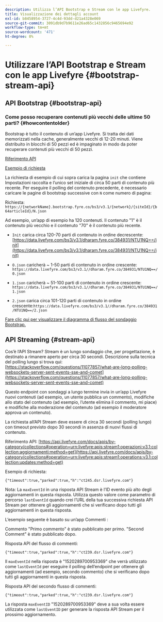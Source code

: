 ```yaml
---
description: Utilizza l’API Bootstrap e Stream con le app Livefyre.
title: Visualizzazione dei dettagli account
exl-id: b8458954-3727-4c4d-93dd-d21a4328e069
source-git-commit: 3091db9d7b9611e26ad65c1432856c9465694e92
workflow-type: tm+mt
source-wordcount: '471'
ht-degree: 0%

---
```


# Utilizzare l’API Bootstrap e Stream con le app Livefyre {#bootstrap-stream-api}

## API Bootstrap {#bootstrap-api}

### Come posso recuperare contenuti più vecchi delle ultime 50 parti? {#howcontentolder}

Bootstrap è tutto il contenuto di un’app Livefyre. Si tratta dei dati memorizzati nella cache, generalmente vecchi di 12-20 minuti. Viene distribuito in blocchi di 50 pezzi ed è impaginato in modo da poter recuperare contenuti più vecchi di 50 pezzi.

[Riferimento API](https://api.livefyre.com/docs/apis/by-category/collections#operation=urn:livefyre:apis:bootstrap:operations:bs3:v3.1:network:site:article:init:method=get)

[Esempio di richiesta](https://data.livefyre.com/bs3/v3.1/dharam.fyre.co/384931/NTU1NQ==/init)

La richiesta di esempio di cui sopra carica la pagina `init` che contiene Impostazioni raccolta e l’unico set iniziale di circa 50 parti di contenuto più recente. Per eseguire il polling del contenuto precedente, è necessario caricare le pagine di bootstrap successive con `N` come numero di pagina:

Richiesta: `https://{networkName}.bootstrap.fyre.co/bs3/v3.1/{network}/{siteId}/{b64articleId}/N.json`

Ad esempio, un’app di esempio ha 120 contenuti. Il contenuto &quot;1&quot; è il contenuto più vecchio e il contenuto &quot;70&quot; è il contenuto più recente.

* `Init` carica circa 120-70 parti di contenuto in ordine decrescente:  [https://data.livefyre.com/bs3/v3.1/dharam.fyre.co/384931/NTU1NQ==/init](https://data.livefyre.com/bs3/v3.1/dharam.fyre.co/384931/NTU1NQ==/init)

* `O.json` caricherà ~ 1-50 parti di contenuto in ordine crescente:  `https://data.livefyre.com/bs3/v3.1//dharam.fyre.co/384931/NTU1NQ==/0.json`
* `1.json` caricherà ~ 51-100 parti di contenuto in ordine crescente:  `https://data.livefyre.com/bs3/v3.1//dharam.fyre.co/384931/NTU1NQ==/1.json`
* `2.json` carica circa 101-120 parti di contenuto in ordine crescente:`https://data.livefyre.com/bs3/v3.1//dharam.fyre.co/384931/NTU1NQ==/2.json`

[Fare clic qui per visualizzare il diagramma di flusso del sondaggio Bootstrap.](https://marketing-resource-help.s3.amazonaws.com/resources/help/en_US/livefyre/bootstrap-poll-flowchart.pdf)

## API Streaming {#stream-api}

Cos’è l’API Stream?
Stream è un lungo sondaggio che, per progettazione, è destinato a rimanere aperto per circa 30 secondi. Descrizione sulla tecnica del polling lungo si trova qui: [https://stackoverflow.com/questions/11077857/what-are-long-polling-websockets-server-sent-events-sse-and-comet](https://stackoverflow.com/questions/11077857/what-are-long-polling-websockets-server-sent-events-sse-and-comet)

Questo endpoint con sondaggi a lungo termine invia in un’app Livefyre nuovi contenuti (ad esempio, un utente pubblica un commento), modifiche allo stato del contenuto (ad esempio, l’utente elimina il commento, mi piace) e modifiche alla moderazione del contenuto (ad esempio il moderatore approva un contenuto).

La richiesta all’API Stream deve essere di circa 30 secondi (polling lungo) con timeout previsto dopo 30 secondi in assenza di nuovi flussi di contenuto.

Riferimento API: [https://api.livefyre.com/docs/apis/by-category/collections#operation=urn:livefyre:apis:stream1:operazioni:v3.1:collection:aggiornamenti:method=get](https://api.livefyre.com/docs/apis/by-category/collections#operation=urn:livefyre:apis:stream1:operations:v3.1:collection:updates:method=get)

Esempio di richiesta:

`{"timeout":true,"parked":true,"h":"ct245.dsr.livefyre.com"}`

Nota: La `maxEventId` in una risposta API Stream è l’ID evento più alto degli aggiornamenti in questa risposta. Utilizza questo valore come parametro di percorso `lastEventId` quando crei l’URL della tua successiva richiesta API Stream per ottenere gli aggiornamenti che si verificano dopo tutti gli aggiornamenti in questa risposta.

L’esempio seguente è basato su un’app Commenti :

Commento &quot;Primo commento&quot; è stato pubblicato per primo. &quot;Second Comment&quot; è stato pubblicato dopo.

Risposta API del flusso di commenti:

`{"timeout":true,"parked":true,"h":"ct239.dsr.livefyre.com"}`

Il `maxEventId` nella risposta è &quot;1520289700953369&quot; che verrà utilizzato come `lastEventId` per eseguire il polling dell’endpoint per ottenere gli aggiornamenti (ad esempio, secondo commento) che si verificano dopo tutti gli aggiornamenti in questa risposta.

Risposta API del secondo flusso di commenti:

`{"timeout":true,"parked":true,"h":"ct239.dsr.livefyre.com"}`

La risposta `maxEventID` &quot;1520289700953369&quot; deve a sua volta essere utilizzata come `lastEventID` per generare la risposta API Stream per il prossimo aggiornamento.
